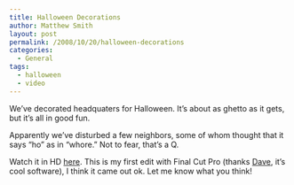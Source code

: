 ```yaml
---
title: Halloween Decorations
author: Matthew Smith
layout: post
permalink: /2008/10/20/halloween-decorations
categories:
  - General
tags:
  - halloween
  - video
---
```

We&#8217;ve decorated headquaters for Halloween. It&#8217;s about as ghetto as it gets, but it&#8217;s all in good fun.

Apparently we&#8217;ve disturbed a few neighbors, some of whom thought that it says &#8220;ho&#8221; as in &#8220;whore.&#8221; Not to fear, that&#8217;s a Q.

Watch it in HD [here][1]. This is my first edit with Final Cut Pro (thanks [Dave][2], it&#8217;s cool software), I think it came out ok. Let me know what you think!

 [1]: http://vimeo.com/2003414
 [2]: http://davidcomeaux.com